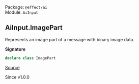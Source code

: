 Package: `@effect/ai`<br />
Module: `AiInput`<br />

## AiInput.ImagePart

Represents an image part of a message with binary image data.

**Signature**

```ts
declare class ImagePart
```

[Source](https://github.com/Effect-TS/effect/tree/main/packages/ai/ai/src/AiInput.ts#L184)

Since v1.0.0
